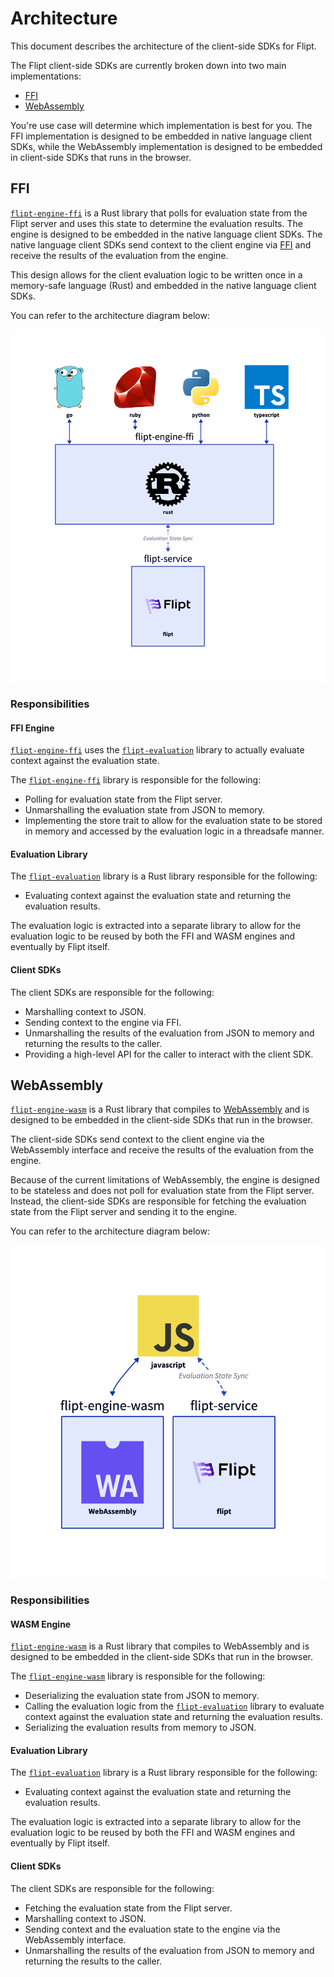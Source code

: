 # Architecture

This document describes the architecture of the client-side SDKs for Flipt.

The Flipt client-side SDKs are currently broken down into two main implementations:

- [FFI](#ffi)
- [WebAssembly](#webassembly)

You're use case will determine which implementation is best for you. The FFI implementation is designed to be embedded in native language client SDKs, while the WebAssembly implementation is designed to be embedded in client-side SDKs that runs in the browser.

## FFI

[`flipt-engine-ffi`](./flipt-engine-ffi/) is a Rust library that polls for evaluation state from the Flipt server and uses this state to determine the evaluation results. The engine is designed to be embedded in the native language client SDKs. The native language client SDKs send context to the client engine via [FFI](https://en.wikipedia.org/wiki/Foreign_function_interface) and receive the results of the evaluation from the engine.

This design allows for the client evaluation logic to be written once in a memory-safe language (Rust) and embedded in the native language client SDKs.

You can refer to the architecture diagram below:

<p align="center">
    <img src=".github/images/architecture-ffi.png" alt="Client SDKs Architecture (FFI)" width="500px" />
</p>

### Responsibilities

#### FFI Engine

[`flipt-engine-ffi`](./flipt-engine-ffi) uses the [`flipt-evaluation`](./flipt-evaluation) library to actually evaluate context against the evaluation state.

The [`flipt-engine-ffi`](./flipt-engine-ffi) library is responsible for the following:

- Polling for evaluation state from the Flipt server.
- Unmarshalling the evaluation state from JSON to memory.
- Implementing the store trait to allow for the evaluation state to be stored in memory and accessed by the evaluation logic in a threadsafe manner.

#### Evaluation Library

The [`flipt-evaluation`](../flipt-evaluation) library is a Rust library responsible for the following:

- Evaluating context against the evaluation state and returning the evaluation results.

The evaluation logic is extracted into a separate library to allow for the evaluation logic to be reused by both the FFI and WASM engines and eventually by Flipt itself.

#### Client SDKs

The client SDKs are responsible for the following:

- Marshalling context to JSON.
- Sending context to the engine via FFI.
- Unmarshalling the results of the evaluation from JSON to memory and returning the results to the caller.
- Providing a high-level API for the caller to interact with the client SDK.

## WebAssembly

[`flipt-engine-wasm`](./flipt-engine-wasm/) is a Rust library that compiles to [WebAssembly](https://webassembly.org/) and is designed to be embedded in the client-side SDKs that run in the browser.

The client-side SDKs send context to the client engine via the WebAssembly interface and receive the results of the evaluation from the engine.

Because of the current limitations of WebAssembly, the engine is designed to be stateless and does not poll for evaluation state from the Flipt server. Instead, the client-side SDKs are responsible for fetching the evaluation state from the Flipt server and sending it to the engine.

You can refer to the architecture diagram below:

<p align="center">
    <img src=".github/images/architecture-wasm.png" alt="Client SDKs Architecture (WASM)" width="500px" />
</p>

### Responsibilities

#### WASM Engine

[`flipt-engine-wasm`](./flipt-engine-wasm) is a Rust library that compiles to WebAssembly and is designed to be embedded in the client-side SDKs that run in the browser.

The [`flipt-engine-wasm`](./flipt-engine-wasm) library is responsible for the following:

- Deserializing the evaluation state from JSON to memory.
- Calling the evaluation logic from the [`flipt-evaluation`](./flipt-evaluation) library to evaluate context against the evaluation state and returning the evaluation results.
- Serializing the evaluation results from memory to JSON.

#### Evaluation Library

The [`flipt-evaluation`](../flipt-evaluation) library is a Rust library responsible for the following:

- Evaluating context against the evaluation state and returning the evaluation results.

The evaluation logic is extracted into a separate library to allow for the evaluation logic to be reused by both the FFI and WASM engines and eventually by Flipt itself.

#### Client SDKs

The client SDKs are responsible for the following:

- Fetching the evaluation state from the Flipt server.
- Marshalling context to JSON.
- Sending context and the evaluation state to the engine via the WebAssembly interface.
- Unmarshalling the results of the evaluation from JSON to memory and returning the results to the caller.
